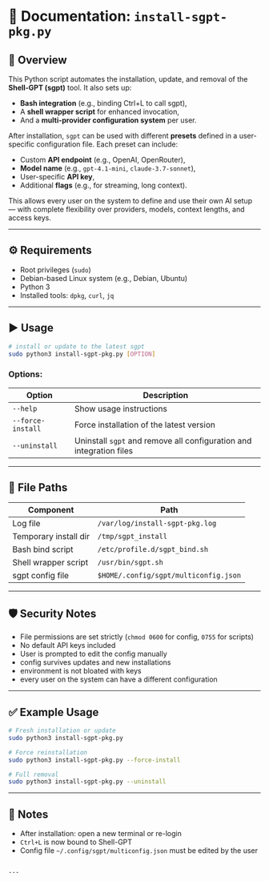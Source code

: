 # 📄 Documentation: `install-sgpt-pkg.py`

## 📌 Overview

This Python script automates the installation, update, and removal of the **Shell-GPT (sgpt)** tool. It also sets up:

- **Bash integration** (e.g., binding Ctrl+L to call sgpt),
- A **shell wrapper script** for enhanced invocation,
- And a **multi-provider configuration system** per user.

After installation, `sgpt` can be used with different **presets** defined in a user-specific configuration file. Each preset can include:

- Custom **API endpoint** (e.g., OpenAI, OpenRouter),
- **Model name** (e.g., `gpt-4.1-mini`, `claude-3.7-sonnet`),
- User-specific **API key**,
- Additional **flags** (e.g., for streaming, long context).

This allows every user on the system to define and use their own AI setup — with complete flexibility over providers, models, context lengths, and access keys.

---

## ⚙️ Requirements

- Root privileges (`sudo`)
- Debian-based Linux system (e.g., Debian, Ubuntu)
- Python 3
- Installed tools: `dpkg`, `curl`, `jq`

---

## ▶️ Usage

```bash
# install or update to the latest sgpt
sudo python3 install-sgpt-pkg.py [OPTION]
```

### Options:

| Option            | Description                                                         |
|-------------------|---------------------------------------------------------------------|
| `--help`          | Show usage instructions                                             |
| `--force-install` | Force installation of the latest version                            |
| `--uninstall`     | Uninstall `sgpt` and remove all configuration and integration files |

---

## 📁 File Paths

| Component             | Path                                    |
|-----------------------|-----------------------------------------|
| Log file              | `/var/log/install-sgpt-pkg.log`         |
| Temporary install dir | `/tmp/sgpt_install`                     |
| Bash bind script      | `/etc/profile.d/sgpt_bind.sh`           |
| Shell wrapper script  | `/usr/bin/sgpt.sh`                      |
| sgpt config file      | `$HOME/.config/sgpt/multiconfig.json`   |

---

## 🛡️ Security Notes

- File permissions are set strictly (`chmod 0600` for config, `0755` for scripts)
- No default API keys included
- User is prompted to edit the config manually
- config survives updates and new installations
- environment is not bloated with keys
- every user on the system can have a different configuration

---

## ✅ Example Usage

```bash
# Fresh installation or update
sudo python3 install-sgpt-pkg.py

# Force reinstallation
sudo python3 install-sgpt-pkg.py --force-install

# Full removal
sudo python3 install-sgpt-pkg.py --uninstall
```

---

## 📌 Notes

- After installation: open a new terminal or re-login  
- `Ctrl+L` is now bound to Shell-GPT  
- Config file `~/.config/sgpt/multiconfig.json` must be edited by the user

```

---
